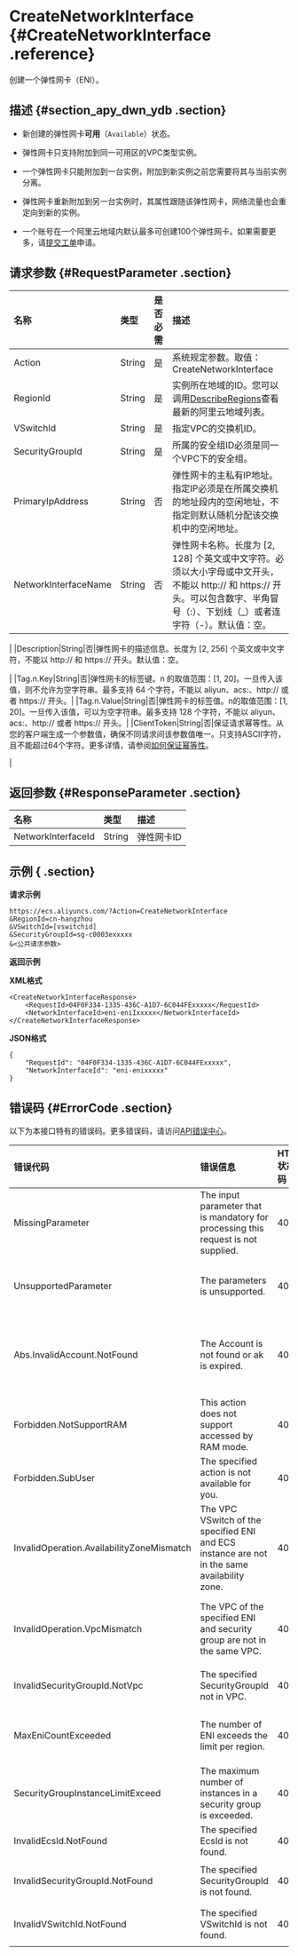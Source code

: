 # CreateNetworkInterface {#CreateNetworkInterface .reference}

创建一个弹性网卡（ENI）。

## 描述 {#section_apy_dwn_ydb .section}

-   新创建的弹性网卡**可用**（`Available`）状态。

-   弹性网卡只支持附加到同一可用区的VPC类型实例。

-   一个弹性网卡只能附加到一台实例，附加到新实例之前您需要将其与当前实例分离。

-   弹性网卡重新附加到另一台实例时，其属性跟随该弹性网卡，网络流量也会重定向到新的实例。

-   一个账号在一个阿里云地域内默认最多可创建100个弹性网卡。如果需要更多，请[提交工单](https://selfservice.console.aliyun.com/ticket/createIndex.htm)申请。


## 请求参数 {#RequestParameter .section}

|名称|类型|是否必需|描述|
|:-|:-|:---|:-|
|Action|String|是|系统规定参数。取值：CreateNetworkInterface|
|RegionId|String|是|实例所在地域的ID。您可以调用[DescribeRegions](../cn.zh-CN/API参考/地域/DescribeRegions.md#)查看最新的阿里云地域列表。|
|VSwitchId|String|是|指定VPC的交换机ID。|
|SecurityGroupId|String|是|所属的安全组ID必须是同一个VPC下的安全组。|
|PrimaryIpAddress|String|否|弹性网卡的主私有IP地址。指定IP必须是在所属交换机的地址段内的空闲地址，不指定则默认随机分配该交换机中的空闲地址。|
|NetworkInterfaceName|String|否|弹性网卡名称。长度为 \[2, 128\] 个英文或中文字符。必须以大小字母或中文开头，不能以 http:// 和 https:// 开头。可以包含数字、半角冒号（:）、下划线（\_）或者连字符（-）。默认值：空。

|
|Description|String|否|弹性网卡的描述信息。长度为 \[2, 256\] 个英文或中文字符，不能以 http:// 和 https:// 开头。默认值：空。

|
|Tag.n.Key|String|否|弹性网卡的标签键。n 的取值范围：\[1, 20\]。一旦传入该值，则不允许为空字符串。最多支持 64 个字符，不能以 aliyun、acs:、http:// 或者 https:// 开头。|
|Tag.n.Value|String|否|弹性网卡的标签值。n的取值范围：\[1, 20\]。一旦传入该值，可以为空字符串。最多支持 128 个字符，不能以 aliyun、acs:、http:// 或者 https:// 开头。|
|ClientToken|String|否|保证请求幂等性。从您的客户端生成一个参数值，确保不同请求间该参数值唯一。只支持ASCII字符，且不能超过64个字符。更多详情，请参阅[如何保证幂等性](../cn.zh-CN/API参考/附录/如何保证幂等性.md#)。

|

## 返回参数 {#ResponseParameter .section}

|名称|类型|描述|
|:-|:-|:-|
|NetworkInterfaceId|String|弹性网卡ID|

## 示例 { .section}

**请求示例** 

```
https://ecs.aliyuncs.com/?Action=CreateNetworkInterface
&RegionId=cn-hangzhou
&VSwitchId=[vswitchid]
&SecurityGroupId=sg-c0003exxxxx
&<公共请求参数>
```

**返回示例**

**XML格式**

```
<CreateNetworkInterfaceResponse>
    <RequestId>04F0F334-1335-436C-A1D7-6C044FExxxxx</RequestId>
    <NetworkInterfaceId>eni-eniIxxxxx</NetworkInterfaceId>
</CreateNetworkInterfaceResponse>
```

**JSON格式**

```
{
    "RequestId": "04F0F334-1335-436C-A1D7-6C044FExxxxx",
    "NetworkInterfaceId": "eni-enixxxxx"
}
```

## 错误码 {#ErrorCode .section}

以下为本接口特有的错误码。更多错误码，请访问[API错误中心](https://error-center.aliyun.com/status/product/Ecs)。

|错误代码|错误信息|HTTP状态码|说明|
|:---|:---|:------|:-|
|MissingParameter|The input parameter that is mandatory for processing this request is not supplied.|400|缺少必需参数。|
|UnsupportedParameter|The parameters is unsupported.|400|该参数不存在，或者不支持该参数。|
|Abs.InvalidAccount.NotFound|The Account is not found or ak is expired.|403|您的阿里云账号不存在，或者您的AccessKey已经过期。|
|Forbidden.NotSupportRAM|This action does not support accessed by RAM mode.|403|不允许RAM用户执行该操作。|
|Forbidden.SubUser|The specified action is not available for you.|403|您无法执行该操作。|
|InvalidOperation.AvailabilityZoneMismatch|The VPC VSwitch of the specified ENI and ECS instance are not in the same availability zone.|403|指定的VPC交换机ID、弹性网卡和实例ID不在同一个可用区。|
|InvalidOperation.VpcMismatch|The VPC of the specified ENI and security group are not in the same VPC.|403|指定的弹性网卡和安全组ID不在同一个 VPC。|
|InvalidSecurityGroupId.NotVpc|The specified SecurityGroupId not in VPC.|403|指定的安全组不是VPC类型。|
|MaxEniCountExceeded|The number of ENI exceeds the limit per region.|403|该地域已有的弹性网卡数量超过了最大限制。|
|SecurityGroupInstanceLimitExceed|The maximum number of instances in a security group is exceeded.|403|该安全组内已有的实例数量已超出最大限制。|
|InvalidEcsId.NotFound|The specified EcsId is not found.|404|指定的实例ID不存在。|
|InvalidSecurityGroupId.NotFound|The specified SecurityGroupId is not found.|404|指定的安全组ID不存在。|
|InvalidVSwitchId.NotFound|The specified VSwitchId is not found.|404|指定的交换机ID不存在。|

